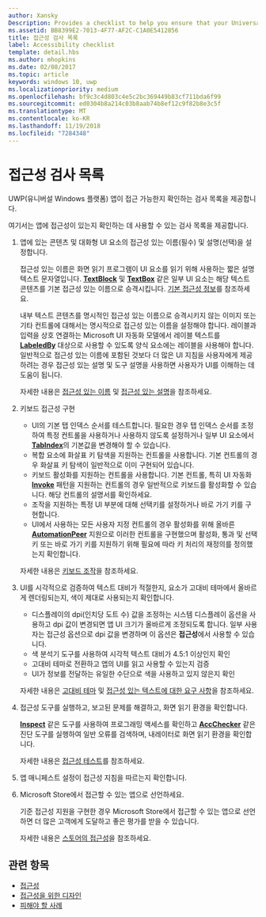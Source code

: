 ```yaml
---
author: Xansky
Description: Provides a checklist to help you ensure that your Universal Windows Platform (UWP) app is accessible.
ms.assetid: BB8399E2-7013-4F77-AF2C-C1A0E5412856
title: 접근성 검사 목록
label: Accessibility checklist
template: detail.hbs
ms.author: mhopkins
ms.date: 02/08/2017
ms.topic: article
keywords: windows 10, uwp
ms.localizationpriority: medium
ms.openlocfilehash: bf9c3c4d803c4e5c2bc369449b83cf711bda6f99
ms.sourcegitcommit: ed0304b8a214c03b8aab74b8ef12c9f82b8e3c5f
ms.translationtype: MT
ms.contentlocale: ko-KR
ms.lasthandoff: 11/19/2018
ms.locfileid: "7284348"
---
```

# <a name="accessibility-checklist"></a>접근성 검사 목록



UWP(유니버설 Windows 플랫폼) 앱이 접근 가능한지 확인하는 검사 목록을 제공합니다.

여기서는 앱에 접근성이 있는지 확인하는 데 사용할 수 있는 검사 목록을 제공합니다.

1.  앱에 있는 콘텐츠 및 대화형 UI 요소의 접근성 있는 이름(필수) 및 설명(선택)을 설정합니다.

    접근성 있는 이름은 화면 읽기 프로그램이 UI 요소를 읽기 위해 사용하는 짧은 설명 텍스트 문자열입니다. [**TextBlock**](https://msdn.microsoft.com/library/windows/apps/BR209652) 및 [**TextBox**](https://msdn.microsoft.com/library/windows/apps/BR209683) 같은 일부 UI 요소는 해당 텍스트 콘텐츠를 기본 접근성 있는 이름으로 승격시킵니다. [기본 접근성 정보](basic-accessibility-information.md#name_from_inner_text)를 참조하세요.

    내부 텍스트 콘텐츠를 명시적인 접근성 있는 이름으로 승격시키지 않는 이미지 또는 기타 컨트롤에 대해서는 명시적으로 접근성 있는 이름을 설정해야 합니다. 레이블과 입력을 상호 연결하는 Microsoft UI 자동화 모델에서 레이블 텍스트를 [**LabeledBy**](https://msdn.microsoft.com/library/windows/apps/Hh759769) 대상으로 사용할 수 있도록 양식 요소에는 레이블을 사용해야 합니다. 일반적으로 접근성 있는 이름에 포함된 것보다 더 많은 UI 지침을 사용자에게 제공하려는 경우 접근성 있는 설명 및 도구 설명을 사용하면 사용자가 UI를 이해하는 데 도움이 됩니다.

    자세한 내용은 [접근성 있는 이름](basic-accessibility-information.md#accessible_name) 및 [접근성 있는 설명](basic-accessibility-information.md)을 참조하세요.

2.  키보드 접근성 구현

    * UI의 기본 탭 인덱스 순서를 테스트합니다. 필요한 경우 탭 인덱스 순서를 조정하여 특정 컨트롤을 사용하거나 사용하지 않도록 설정하거나 일부 UI 요소에서 [**TabIndex**](https://msdn.microsoft.com/library/windows/apps/BR209461)의 기본값을 변경해야 할 수 있습니다.
    * 복합 요소에 화살표 키 탐색을 지원하는 컨트롤을 사용합니다. 기본 컨트롤의 경우 화살표 키 탐색이 일반적으로 이미 구현되어 있습니다.
    * 키보드 활성화를 지원하는 컨트롤을 사용합니다. 기본 컨트롤, 특히 UI 자동화 [**Invoke**](https://msdn.microsoft.com/library/windows/apps/BR242582) 패턴을 지원하는 컨트롤의 경우 일반적으로 키보드를 활성화할 수 있습니다. 해당 컨트롤의 설명서를 확인하세요.
    * 조작을 지원하는 특정 UI 부분에 대해 선택키를 설정하거나 바로 가기 키를 구현합니다.
    * UI에서 사용하는 모든 사용자 지정 컨트롤의 경우 활성화를 위해 올바른 [**AutomationPeer**](https://msdn.microsoft.com/library/windows/apps/BR209185) 지원으로 이러한 컨트롤을 구현했으며 활성화, 통과 및 선택키 또는 바로 가기 키를 지원하기 위해 필요에 따라 키 처리의 재정의를 정의했는지 확인합니다.

    자세한 내용은 [키보드 조작](https://msdn.microsoft.com/library/windows/apps/Mt185607)을 참조하세요.

3.  UI를 시각적으로 검증하여 텍스트 대비가 적절한지, 요소가 고대비 테마에서 올바르게 렌더링되는지, 색이 제대로 사용되는지 확인합니다.

    * 디스플레이의 dpi(인치당 도트 수) 값을 조정하는 시스템 디스플레이 옵션을 사용하고 dpi 값이 변경되면 앱 UI 크기가 올바르게 조정되도록 합니다. 일부 사용자는 접근성 옵션으로 dpi 값을 변경하며 이 옵션은 **접근성**에서 사용할 수 있습니다.
    * 색 분석기 도구를 사용하여 시각적 텍스트 대비가 4.5:1 이상인지 확인
    * 고대비 테마로 전환하고 앱의 UI를 읽고 사용할 수 있는지 검증
    * UI가 정보를 전달하는 유일한 수단으로 색을 사용하고 있지 않은지 확인

    자세한 내용은 [고대비 테마](high-contrast-themes.md) 및 [접근성 있는 텍스트에 대한 요구 사항](accessible-text-requirements.md)을 참조하세요.

4.  접근성 도구를 실행하고, 보고된 문제를 해결하고, 화면 읽기 환경을 확인합니다.

    [**Inspect**](https://msdn.microsoft.com/library/windows/desktop/Dd318521) 같은 도구를 사용하여 프로그래밍 액세스를 확인하고 [**AccChecker**](https://msdn.microsoft.com/library/windows/desktop/Hh920985) 같은 진단 도구를 실행하여 일반 오류를 검색하며, 내레이터로 화면 읽기 환경을 확인합니다.

    자세한 내용은 [접근성 테스트](accessibility-testing.md)를 참조하세요.

5.  앱 매니페스트 설정이 접근성 지침을 따르는지 확인합니다.

6.  Microsoft Store에서 접근할 수 있는 앱으로 선언하세요.

    기준 접근성 지원을 구현한 경우 Microsoft Store에서 접근할 수 있는 앱으로 선언하면 더 많은 고객에게 도달하고 좋은 평가를 받을 수 있습니다.

    자세한 내용은 [스토어의 접근성](accessibility-in-the-store.md)을 참조하세요.

<span id="related_topics"/>

## <a name="related-topics"></a>관련 항목  
* [접근성](accessibility.md)
* [접근성을 위한 디자인](https://msdn.microsoft.com/library/windows/apps/Hh700407)
* [피해야 할 사례](practices-to-avoid.md) 
